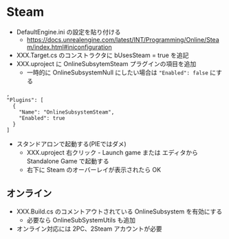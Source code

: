 # Steam
  
* DefaultEngine.ini の設定を貼り付ける
  * https://docs.unrealengine.com/latest/INT/Programming/Online/Steam/index.html#iniconfiguration
* XXX.Target.cs のコンストラクタに bUsesSteam = true を追記
* XXX.uproject に OnlineSubsytemSteam プラグインの項目を追加
  * 一時的に OnlineSubsystemNull にしたい場合は `"Enabled": false` にする
~~~
,
"Plugins": [
  {
    "Name": "OnlineSubsystemSteam",
    "Enabled": true
  }
]
~~~
* スタンドアロンで起動する(PIEではダメ)
  * XXX.uproject 右クリック - Launch game または エディタから Standalone Game で起動する
  * 右下に Steam のオーバーレイが表示されたら OK
  
## オンライン

* XXX.Build.cs のコメントアウトされている OnlineSubsystem を有効にする
  * 必要なら OnlineSubSystemUtils も追加
* オンライン対応には 2PC、2Steam アカウントが必要